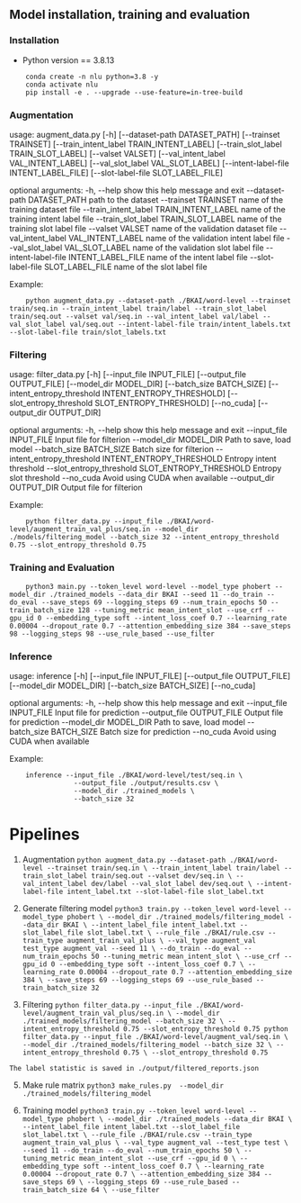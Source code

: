 ## Model installation, training and evaluation

### Installation
- Python version == 3.8.13

```
    conda create -n nlu python=3.8 -y
    conda activate nlu
    pip install -e . --upgrade --use-feature=in-tree-build
```

### Augmentation
usage: augment_data.py [-h] [--dataset-path DATASET_PATH]
                       [--trainset TRAINSET]
                       [--train_intent_label TRAIN_INTENT_LABEL]
                       [--train_slot_label TRAIN_SLOT_LABEL]
                       [--valset VALSET]
                       [--val_intent_label VAL_INTENT_LABEL]
                       [--val_slot_label VAL_SLOT_LABEL]
                       [--intent-label-file INTENT_LABEL_FILE]
                       [--slot-label-file SLOT_LABEL_FILE]

optional arguments:
  -h, --help            show this help message and exit
  --dataset-path DATASET_PATH
                        path to the dataset
  --trainset TRAINSET   name of the training dataset file
  --train_intent_label TRAIN_INTENT_LABEL
                        name of the training intent label file
  --train_slot_label TRAIN_SLOT_LABEL
                        name of the training slot label file
  --valset VALSET       name of the validation dataset file
  --val_intent_label VAL_INTENT_LABEL
                        name of the validation intent label file
  --val_slot_label VAL_SLOT_LABEL
                        name of the validation slot label file
  --intent-label-file INTENT_LABEL_FILE
                        name of the intent label file
  --slot-label-file SLOT_LABEL_FILE
                        name of the slot label file

Example:               
```
    python augment_data.py --dataset-path ./BKAI/word-level --trainset train/seq.in --train_intent_label train/label --train_slot_label train/seq.out --valset val/seq.in --val_intent_label val/label --val_slot_label val/seq.out --intent-label-file train/intent_labels.txt --slot-label-file train/slot_labels.txt
```
### Filtering
usage: filter_data.py [-h] [--input_file INPUT_FILE] [--output_file OUTPUT_FILE]
                      [--model_dir MODEL_DIR] [--batch_size BATCH_SIZE]
                      [--intent_entropy_threshold INTENT_ENTROPY_THRESHOLD]
                      [--slot_entropy_threshold SLOT_ENTROPY_THRESHOLD] [--no_cuda]
                      [--output_dir OUTPUT_DIR]

optional arguments:
  -h, --help            show this help message and exit
  --input_file INPUT_FILE
                        Input file for filterion
  --model_dir MODEL_DIR
                        Path to save, load model
  --batch_size BATCH_SIZE
                        Batch size for filterion
  --intent_entropy_threshold INTENT_ENTROPY_THRESHOLD
                        Entropy intent threshold
  --slot_entropy_threshold SLOT_ENTROPY_THRESHOLD
                        Entropy slot threshold
  --no_cuda             Avoid using CUDA when available
  --output_dir OUTPUT_DIR
                        Output file for filterion

Example:
```
    python filter_data.py --input_file ./BKAI/word-level/augment_train_val_plus/seq.in --model_dir ./models/filtering_model --batch_size 32 --intent_entropy_threshold 0.75 --slot_entropy_threshold 0.75
```

### Training and Evaluation
```
    python3 main.py --token_level word-level --model_type phobert --model_dir ./trained_models --data_dir BKAI --seed 11 --do_train --do_eval --save_steps 69 --logging_steps 69 --num_train_epochs 50 --train_batch_size 128 --tuning_metric mean_intent_slot --use_crf --gpu_id 0 --embedding_type soft --intent_loss_coef 0.7 --learning_rate 0.00004 --dropout_rate 0.7 --attention_embedding_size 384 --save_steps 98 --logging_steps 98 --use_rule_based --use_filter
```


### Inference
usage: inference [-h] [--input_file INPUT_FILE]
                 [--output_file OUTPUT_FILE]
                 [--model_dir MODEL_DIR]
                 [--batch_size BATCH_SIZE] [--no_cuda]

optional arguments:
  -h, --help            show this help message and exit
  --input_file INPUT_FILE
                        Input file for prediction
  --output_file OUTPUT_FILE
                        Output file for prediction
  --model_dir MODEL_DIR
                        Path to save, load model
  --batch_size BATCH_SIZE
                        Batch size for prediction
  --no_cuda             Avoid using CUDA when available

Example:
```
    inference --input_file ./BKAI/word-level/test/seq.in \
                --output_file ./output/results.csv \
                --model_dir ./trained_models \
                --batch_size 32
```

# Pipelines
   1. Augmentation
    ```
        python augment_data.py --dataset-path ./BKAI/word-level --trainset train/seq.in \
        --train_intent_label train/label --train_slot_label train/seq.out --valset dev/seq.in \
        --val_intent_label dev/label --val_slot_label dev/seq.out \
        --intent-label-file intent_label.txt --slot-label-file slot_label.txt
    ```

   2. Generate filtering model
    ```
        python3 train.py --token_level word-level --model_type phobert \
        --model_dir ./trained_models/filtering_model --data_dir BKAI \
        --intent_label_file intent_label.txt --slot_label_file slot_label.txt \
        --rule_file ./BKAI/rule.csv --train_type augment_train_val_plus \
        --val_type augment_val test_type augment_val --seed 11 \
        --do_train --do_eval --num_train_epochs 50 --tuning_metric mean_intent_slot \
        --use_crf --gpu_id 0 --embedding_type soft --intent_loss_coef 0.7 \
        --learning_rate 0.00004 --dropout_rate 0.7 --attention_embedding_size 384 \
        --save_steps 69 --logging_steps 69 --use_rule_based --train_batch_size 32
    ```
   4. Filtering
    ```
        python filter_data.py --input_file ./BKAI/word-level/augment_train_val_plus/seq.in \
        --model_dir ./trained_models/filtering_model --batch_size 32 \
        --intent_entropy_threshold 0.75 --slot_entropy_threshold 0.75
        python filter_data.py --input_file ./BKAI/word-level/augment_val/seq.in \
        --model_dir ./trained_models/filtering_model --batch_size 32 \
        --intent_entropy_threshold 0.75 \
        --slot_entropy_threshold 0.75
    ```

    The label statistic is saved in ./output/filtered_reports.json

   5.  Make rule matrix
    ```
        python3 make_rules.py  --model_dir ./trained_models/filtering_model
    ```

   6.  Training model
    ```
        python3 train.py --token_level word-level --model_type phobert \
        --model_dir ./trained_models --data_dir BKAI \
        --intent_label_file intent_label.txt --slot_label_file slot_label.txt \
        --rule_file ./BKAI/rule.csv --train_type augment_train_val_plus \
        --val_type augment_val --test_type test \
        --seed 11 --do_train --do_eval --num_train_epochs 50 \
        --tuning_metric mean_intent_slot --use_crf --gpu_id 0 \
        --embedding_type soft --intent_loss_coef 0.7 \
        --learning_rate 0.00004 --dropout_rate 0.7 \
        --attention_embedding_size 384 --save_steps 69 \
        --logging_steps 69 --use_rule_based --train_batch_size 64 \
        --use_filter
    ```